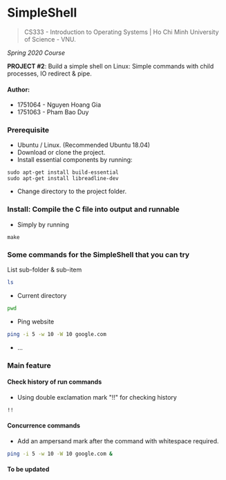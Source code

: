 # SimpleShell
> CS333 - Introduction to Operating Systems | Ho Chi Minh University of Science - VNU.

*Spring 2020 Course*

**PROJECT #2**: Build a simple shell on Linux: Simple commands with child processes, IO redirect &amp; pipe.

#### Author:
- 1751064 - Nguyen Hoang Gia 
- 1751063 - Pham Bao Duy


### Prerequisite
- Ubuntu / Linux. (Recommended Ubuntu 18.04)
- Download or clone the project.
- Install essential components by running:
```shell
sudo apt-get install build-essential
sudo apt-get install libreadline-dev
```
- Change directory to the project folder.

### Install: Compile the C file into output and runnable
- Simply by running
```shell
make
```

### Some commands for the SimpleShell that you can try
List sub-folder & sub-item
```bash
ls
```
- Current directory
```bash
pwd
```
- Ping website
```bash
ping -i 5 -w 10 -W 10 google.com
```
- ...

### Main feature
#### Check history of run commands
- Using double exclamation mark "!!" for checking history
```bash
!!
```
#### Concurrence commands
- Add an ampersand mark after the command with whitespace required.
```bash
ping -i 5 -w 10 -W 10 google.com &
```
#### To be updated
